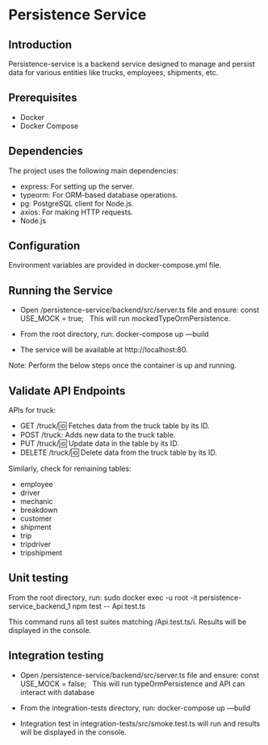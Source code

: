 # Persistence Service

## Introduction

Persistence-service is a backend service designed to manage and persist data for various entities like trucks, employees, shipments, etc.

## Prerequisites

* Docker
* Docker Compose

## Dependencies

The project uses the following main dependencies:
* express: For setting up the server.
* typeorm: For ORM-based database operations.
* pg: PostgreSQL client for Node.js.
* axios: For making HTTP requests.
* Node.js

## Configuration

Environment variables are provided in docker-compose.yml file.

## Running the Service

* Open /persistence-service/backend/src/server.ts file and ensure: const USE_MOCK = true;   This will run mockedTypeOrmPersistence.

* From the root directory, run: docker-compose up —build  
* The service will be available at http://localhost:80.

Note: Perform the below steps once the container is up and running.

## Validate API Endpoints

APIs for truck:
* GET /truck/:id: Fetches data from the truck table by its ID.
* POST /truck: Adds new data to the truck table.
* PUT /truck/:id: Update data in the table by its ID.
* DELETE /truck/:id: Delete data from the truck table by its ID.

Similarly, check for remaining tables:
* employee
* driver
* mechanic
* breakdown
* customer
* shipment
* trip
* tripdriver
* tripshipment

## Unit testing

From the root directory, run:
sudo docker exec -u root -it persistence-service_backend_1 npm test -- Api.test.ts

This command runs all test suites matching /Api.test.ts/i. 
Results will be displayed in the console.

## Integration testing

* Open /persistence-service/backend/src/server.ts file and ensure: const USE_MOCK = false;   This will run typeOrmPersistence and API can interact with database

* From the integration-tests directory, run: docker-compose up —build

*  Integration test in integration-tests/src/smoke.test.ts will run and results will be displayed in the console.
